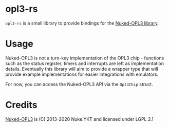 # opl3-rs
`opl3-rs` is a small library to provide bindings for the [Nuked-OPL3 library](https://github.com/nukeykt/Nuked-OPL3).

# Usage
Nuked-OPL3 is not a turn-key implementation of the OPL3 chip - functions such as the status register, timers and
interrupts are left as implementation details. Eventually this library will aim to provide a wrapper type that will
provide example implementations for easier integrations with emulators.

For now, you can access the Nuked-OPL3 API via the `Opl3Chip` struct.

# Credits
[Nuked-OPL3](https://github.com/nukeykt/Nuked-OPL3) is (C) 2013-2020 Nuke.YKT and licensed under LGPL 2.1